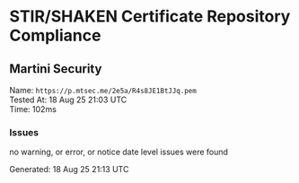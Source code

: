 # STIR/SHAKEN Certificate Repository Compliance

## Martini Security

Name: `https://p.mtsec.me/2e5a/R4s8JE1BtJJq.pem`\
Tested At: 18 Aug 25 21:03 UTC\
Time: 102ms

### Issues

no warning, or error, or notice date level issues were found

Generated: 18 Aug 25 21:13 UTC